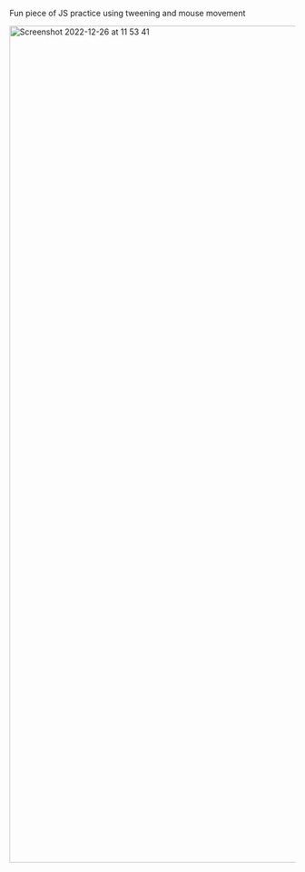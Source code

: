 Fun piece of JS practice using tweening and mouse movement 

<img width="1474" alt="Screenshot 2022-12-26 at 11 53 41" src="https://user-images.githubusercontent.com/59801811/209540906-2de243db-45ae-4a2f-b053-bf35ff19c16f.png">
